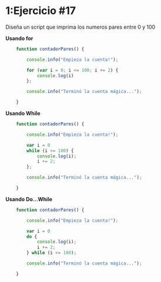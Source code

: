 # 1:Ejercicio #17

Diseña un script que imprima los numeros pares entre 0 y 100

**Usando for**
```javascript
    function contadorPares() {

        console.info("Empieza la cuenta!");

        for (var i = 0; i <= 100; i += 2) {
            console.log(i)
        };

        console.info("Terminó la cuenta mágica...");

    }
```

**Usando While**
```javascript
    function contadorPares() {

        console.info("Empieza la cuenta!");

        var i = 0
        while (i <= 100) {
            console.log(i);
            i += 2;
        };

        console.info("Terminó la cuenta mágica...");

    }
```

**Usando Do...While**
```javascript
    function contadorPares() {

        console.info("Empieza la cuenta!");

        var i = 0
        do {
            console.log(i);
            i += 2;
        } while (i <= 100);

        console.info("Terminó la cuenta mágica...");

    }
```
